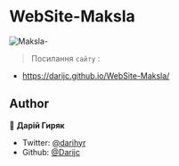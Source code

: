 # WebSite-Maksla
![Maksla-](https://user-images.githubusercontent.com/65566730/111658586-287e7900-8815-11eb-991a-1344e44c84b0.gif)
> Посилання ``` сайту ``` :
- https://darijc.github.io/WebSite-Maksla/

## Author

👤 **Дарій Гиряк**

- Twitter: [@darihyr](https://www.instagram.com/darihyr)
- Github: [@Darijc](https://github.com/Darijc)

